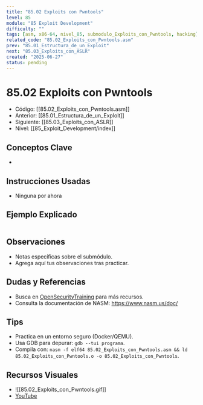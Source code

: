 ```yaml
---
title: "85.02 Exploits con Pwntools"
level: 85
module: "85 Exploit Development"
difficulty: ""
tags: [asm, x86-64, nivel_85, submodulo_Exploits_con_Pwntools, hacking]
related_code: "85.02_Exploits_con_Pwntools.asm"
prev: "85.01_Estructura_de_un_Exploit"
next: "85.03_Exploits_con_ASLR"
created: "2025-06-27"
status: pending
---
```


# 85.02 Exploits con Pwntools

- Código: [[85.02_Exploits_con_Pwntools.asm]]  
- Anterior: [[85.01_Estructura_de_un_Exploit]]  
- Siguiente: [[85.03_Exploits_con_ASLR]]  
- Nivel: [[85_Exploit_Development/index]]  

## Conceptos Clave
- 

## Instrucciones Usadas
- Ninguna por ahora

## Ejemplo Explicado
```asm

```

## Observaciones
- Notas específicas sobre el submódulo.
- Agrega aquí tus observaciones tras practicar.

## Dudas y Referencias
- Busca en [OpenSecurityTraining](https://opensecuritytraining.info/) para más recursos.
- Consulta la documentación de NASM: https://www.nasm.us/doc/

## Tips
- Practica en un entorno seguro (Docker/QEMU).
- Usa GDB para depurar: `gdb --tui programa`.
- Compila con: `nasm -f elf64 85.02_Exploits_con_Pwntools.asm && ld 85.02_Exploits_con_Pwntools.o -o 85.02_Exploits_con_Pwntools`.

## Recursos Visuales
- ![[85.02_Exploits_con_Pwntools.gif]]  
- [YouTube](https://youtube.com/placeholder)
